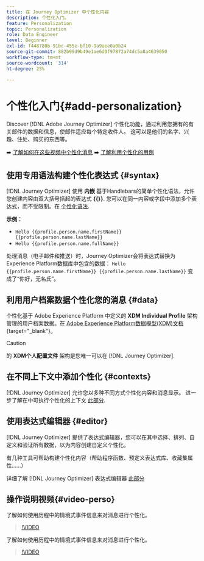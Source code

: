 ```yaml
---
title: 在 Journey Optimizer 中个性化内容
description: 个性化入门。
feature: Personalization
topic: Personalization
role: Data Engineer
level: Beginner
exl-id: f448780b-91bc-455e-bf10-9a9aee0a0b24
source-git-commit: 882b99d9b49e1ae6d0f97872a74dc5a8a4639050
workflow-type: tm+mt
source-wordcount: '314'
ht-degree: 25%

---
```


# 个性化入门{#add-personalization}

Discover [!DNL Adobe Journey Optimizer] 个性化功能，通过利用您拥有的有关邮件的数据和信息，使邮件适应每个特定收件人。 这可以是他们的名字、兴趣、住处、购买的东西等。

➡️ [了解如何在这些视频中个性化消息](#video-perso)
➡️ [了解利用个性化的用例](personalization-use-case.md)

## 使用专用语法构建个性化表达式 {#syntax}

[!DNL Journey Optimizer] 使用 **内嵌** 基于Handlebars的简单个性化语法，允许您创建内容由双大括号括起的表达式 **{{}}**. 您可以在同一内容或字段中添加多个表达式，而不受限制。在 [个性化语法](personalization-syntax.md).

**示例：**

* `Hello {{profile.person.name.firstName}} {{profile.person.name.lastName}}`
* `Hello {{profile.person.name.fullName}}`

处理消息（电子邮件和推送）时，Journey Optimizer会将表达式替换为Experience Platform数据库中包含的数据：  `Hello {{profile.person.name.firstName}} {{profile.person.name.lastName}}` 变成了“你好，无名氏”。

## 利用用户档案数据个性化您的消息 {#data}

个性化基于 Adobe Experience Platform 中定义的 **XDM Individual Profile** 架构管理的用户档案数据。在 [Adobe Experience Platform数据模型(XDM)文档](https://experienceleague.adobe.com/docs/experience-platform/xdm/home.html?lang=zh-Hans){target=&quot;_blank&quot;}。

>[!CAUTION]
>的 **XDM个人配置文件** 架构是您唯一可以在 [!DNL Journey Optimizer].

## 在不同上下文中添加个性化 {#contexts}

[!DNL Journey Optimizer] 允许您以多种不同方式个性化内容和消息显示。 进一步了解在中可执行个性化的上下文 [此部分](personalization-contexts.md).

## 使用表达式编辑器 {#editor}

[!DNL Journey Optimizer] 提供了表达式编辑器，您可以在其中选择、排列、自定义和验证所有数据，以为内容创建自定义个性化。

有几种工具可帮助构建个性化内容（帮助程序函数、预定义表达式库、收藏集属性……）

详细了解 [!DNL Journey Optimizer] 表达式编辑器 [此部分](personalization-build-expressions.md)

## 操作说明视频{#video-perso}

了解如何使用历程中的情境式事件信息来对消息进行个性化。

>[!VIDEO](https://video.tv.adobe.com/v/334165?quality=12)

了解如何使用历程中的情境式事件信息来对消息进行个性化。

>[!VIDEO](https://video.tv.adobe.com/v/334078?quality=12)
